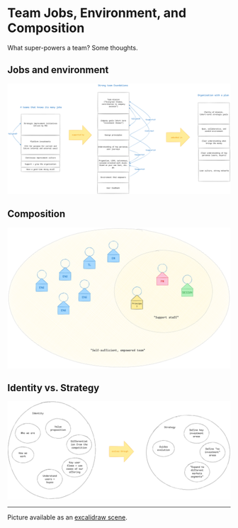 # Team Jobs, Environment, and Composition

What super-powers a team? Some thoughts.

## Jobs and environment

![team-jobs-environment](./team-jobs-environment.png)

## Composition

![team-jobs-environment](./team-composition.png)

## Identity vs. Strategy

![team-identity-vs-strategy](./team-identity-strategy.png)

---

Picture available as an [excalidraw scene](./team-jobs-environment-composition.excalidraw).